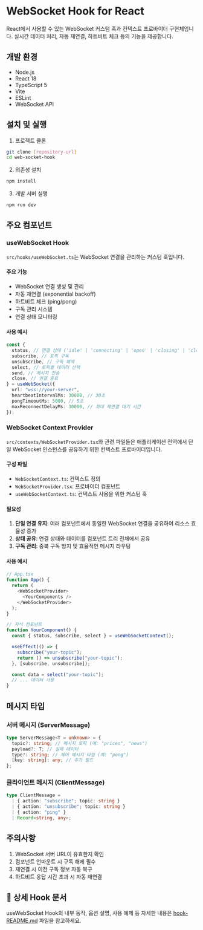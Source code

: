 # WebSocket Hook for React

React에서 사용할 수 있는 WebSocket 커스텀 훅과 컨텍스트 프로바이더 구현체입니다. 실시간 데이터 처리, 자동 재연결, 하트비트 체크 등의 기능을 제공합니다.

## 개발 환경

- Node.js
- React 18
- TypeScript 5
- Vite
- ESLint
- WebSocket API

## 설치 및 실행

1. 프로젝트 클론

```bash
git clone [repository-url]
cd web-socket-hook
```

2. 의존성 설치

```bash
npm install
```

3. 개발 서버 실행

```bash
npm run dev
```

## 주요 컴포넌트

### useWebSocket Hook

`src/hooks/useWebSocket.ts`는 WebSocket 연결을 관리하는 커스텀 훅입니다.

#### 주요 기능

- WebSocket 연결 생성 및 관리
- 자동 재연결 (exponential backoff)
- 하트비트 체크 (ping/pong)
- 구독 관리 시스템
- 연결 상태 모니터링

#### 사용 예시

```typescript
const {
  status, // 연결 상태 ('idle' | 'connecting' | 'open' | 'closing' | 'closed' | 'error')
  subscribe, // 토픽 구독
  unsubscribe, // 구독 해제
  select, // 토픽별 데이터 선택
  send, // 메시지 전송
  close, // 연결 종료
} = useWebSocket({
  url: "wss://your-server",
  heartbeatIntervalMs: 30000, // 30초
  pongTimeoutMs: 5000, // 5초
  maxReconnectDelayMs: 30000, // 최대 재연결 대기 시간
});
```

### WebSocket Context Provider

`src/contexts/WebSocketProvider.tsx`와 관련 파일들은 애플리케이션 전역에서 단일 WebSocket 인스턴스를 공유하기 위한 컨텍스트 프로바이더입니다.

#### 구성 파일

- `WebSocketContext.ts`: 컨텍스트 정의
- `WebSocketProvider.tsx`: 프로바이더 컴포넌트
- `useWebSocketContext.ts`: 컨텍스트 사용을 위한 커스텀 훅

#### 필요성

1. **단일 연결 유지**: 여러 컴포넌트에서 동일한 WebSocket 연결을 공유하여 리소스 효율성 증가
2. **상태 공유**: 연결 상태와 데이터를 컴포넌트 트리 전체에서 공유
3. **구독 관리**: 중복 구독 방지 및 효율적인 메시지 라우팅

#### 사용 예시

```typescript
// App.tsx
function App() {
  return (
    <WebSocketProvider>
      <YourComponents />
    </WebSocketProvider>
  );
}

// 자식 컴포넌트
function YourComponent() {
  const { status, subscribe, select } = useWebSocketContext();

  useEffect(() => {
    subscribe("your-topic");
    return () => unsubscribe("your-topic");
  }, [subscribe, unsubscribe]);

  const data = select("your-topic");
  // ... 데이터 사용
}
```

## 메시지 타입

### 서버 메시지 (ServerMessage)

```typescript
type ServerMessage<T = unknown> = {
  topic?: string; // 메시지 토픽 (예: "prices", "news")
  payload?: T; // 실제 데이터
  type?: string; // 제어 메시지 타입 (예: "pong")
  [key: string]: any; // 추가 필드
};
```

### 클라이언트 메시지 (ClientMessage)

```typescript
type ClientMessage =
  | { action: "subscribe"; topic: string }
  | { action: "unsubscribe"; topic: string }
  | { action: "ping" }
  | Record<string, any>;
```

## 주의사항

1. WebSocket 서버 URL이 유효한지 확인
2. 컴포넌트 언마운트 시 구독 해제 필수
3. 재연결 시 이전 구독 정보 자동 복구
4. 하트비트 응답 시간 초과 시 자동 재연결

## 📘 상세 Hook 문서

useWebSocket Hook의 내부 동작, 옵션 설명, 사용 예제 등 자세한 내용은 [hook-README.md](./src/hooks/hook-README.md) 파일을 참고하세요.
